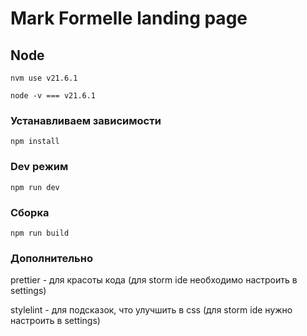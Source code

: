 # Mark Formelle landing page

## Node

`
nvm use v21.6.1
`

`
node -v === v21.6.1
`

### Устанавливаем зависимости

`
npm install
`
### Dev режим

`
npm run dev
`

### Сборка

`
npm run build
`

### Дополнительно

prettier - для красоты кода (для storm ide необходимо настроить в settings)

stylelint - для подсказок, что улучшить в css (для storm ide нужно настроить в settings)